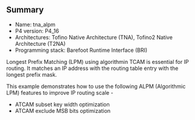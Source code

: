 ## Summary

* Name: tna_alpm
* P4 version: P4_16
* Architectures: Tofino Native Architecture (TNA), Tofino2 Native Architecture (T2NA)
* Programming stack: Barefoot Runtime Interface (BRI)

Longest Prefix Matching (LPM) using algorithmin TCAM is essential for IP routing. It matches an IP address
with the routing table entry with the longest prefix mask.

This example demonstrates how to use the following ALPM (Algorithmic LPM) features to improve IP routing scale -
 - ATCAM subset key width optimization
 - ATCAM exclude MSB bits optimization

